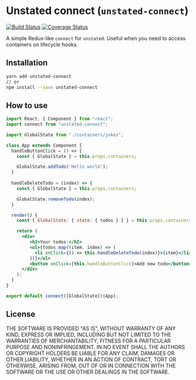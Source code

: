 # Unstated connect (`unstated-connect`)
[![Build Status](https://travis-ci.org/goncy/unstated-connect.svg?branch=master)](https://travis-ci.org/goncy/unstated-connect)
[![Coverage Status](https://coveralls.io/repos/github/goncy/unstated-connect/badge.svg?branch=master)](https://coveralls.io/github/goncy/unstated-connect?branch=master)

A simple Redux-like `connect` for `unstated`. Useful when you need to access containers on lifecycle hooks.

## Installation
```sh
yarn add unstated-connect
// or
npm install --save unstated-connect
```

## How to use
```jsx
import React, { Component } from "react";
import connect from "unstated-connect";

import GlobalState from "./containers/jokes";

class App extends Component {
  handleButtonClick = () => {
    const { GlobalState } = this.props.containers;

    GlobalState.addTodo('Hello world');
  }
  
  handleDeleteTodo = (index) => {
    const { GlobalState } = this.props.containers;

    GlobalState.removeTodo(index);
  }

  render() {
    const { GlobalState: { state: { todos } } } = this.props.containers;

    return (
      <div>
         <h2>Your todos:</h2>
         <ul>{todos.map((item, index) => (
           <li onClick={() => this.handleDeleteTodo(index)}>{item}</li>
         ))}</ul>
         <button onClick={this.handleButtonClick}>Add new todo</button>
      </div>
    );
  }
}

export default connect([GlobalState])(App);
```

## License
THE SOFTWARE IS PROVIDED "AS IS", WITHOUT WARRANTY OF ANY KIND, EXPRESS OR
IMPLIED, INCLUDING BUT NOT LIMITED TO THE WARRANTIES OF MERCHANTABILITY,
FITNESS FOR A PARTICULAR PURPOSE AND NONINFRINGEMENT. IN NO EVENT SHALL THE
AUTHORS OR COPYRIGHT HOLDERS BE LIABLE FOR ANY CLAIM, DAMAGES OR OTHER
LIABILITY, WHETHER IN AN ACTION OF CONTRACT, TORT OR OTHERWISE, ARISING FROM,
OUT OF OR IN CONNECTION WITH THE SOFTWARE OR THE USE OR OTHER DEALINGS IN
THE SOFTWARE.
